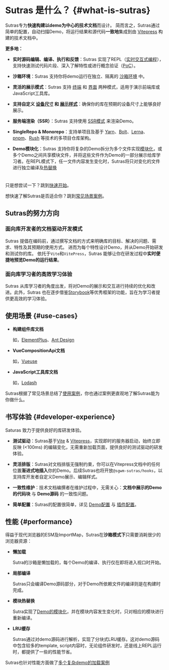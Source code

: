 # Sutras 是什么？ {#what-is-sutras}

Sutras专为**快速构建以demo为中心的技术文档**而设计。
简而言之，Sutras通过简单的配置，自动扫描Demo，将运行结果和源代码**一致地**集成到由 [Vitepress](https://vitepress.dev/) 构建的技术文档中。

**更多地：**


- **实时源码编辑、编译、执行和反馈**：Sutras 实现了REPL（[实时交互式编程](https://en.wikipedia.org/wiki/Read%E2%80%93eval%E2%80%93print_loop)），支持快速测试代码片段、深入了解特性或进行概念验证（[PoC](https://en.wikipedia.org/wiki/Proof_of_concept#Software_development)）。

- **沙箱环境**：Sutras 支持你将demo运行在独立、隔离的 [沙箱环境](./preview/view#browser) 中。

- **灵活的展示模式**：Sutras 支持 [终端](./preview/terminal) 和 [界面](./preview/view) 两种模式，适用于演示前端库或JavaScript工具库。

- **支持自定义 [设备尺寸](./preview/device) 和 [展示样式](./preview/style)**：确保你的库在预期的设备尺寸上能够良好展示。

- **服务端渲染（SSR）**：Sutras 支持使用 [SSR模式](./preview/ssr) 来渲染Demo。

- **SingleRepo & Monorepo**：支持单项目及基于 [Yarn](https://yarnpkg.com/)、[Bolt](https://github.com/boltdb/bolt)、[Lerna](https://lerna.js.org/)、[pnpm](https://pnpm.io/)、[Rush](https://rushjs.io/) 等技术的多项目仓库架构。

- **Demo模块化**：Sutras 支持你将复杂的Demo拆分为多个文件实现[模块化](./writing/include)，或多个Demo之间共享模块文件，并将这些文件作为Demo的一部分展示给库学习者。在REPL模式下，任一文件内容发生变化时，Sutras将只对变化的文件进行独立编译及[热替换](./writing/include#hot-replacement)

<div class="tip custom-block" style="padding-top: 8px">

只是想尝试一下？跳到[快速开始](./getting-started)。

想快速了解Sutras是否适合你？跳到[常见场景案例](./examples)。

</div>

## Sutras的努力方向

### 面向库开发者的文档驱动开发模式

Sutras 提倡在编码前，通过撰写文档的方式来明确库的目标、解决的问题、需求、特性及其预期的使用方式。
进而为每个特性设计Demo，并从Demo开始研发和测试你的库。
依托于`Vite`和`VitePress`，Sutras 能够让你在研发过程中**实时便捷地预览Demo的运行结果**。

### 面向库学习者的高效学习体验

Sutras 从库学习者的角度出发，将对Demo的展示和交互进行持续的优化和改进。此外，Sutras 也在逐步借鉴[Storybook](https://storybook.js.org/)等优秀框架的功能，旨在为学习者提供更高效的学习体验。



## 使用场景 {#use-cases}

- **构建组件库文档**
  
  如，[ElementPlus](https://element-plus.org/en-US/)、[Ant Design](https://ant.design/docs/react/introduce)

- **VueCompositionApi文档**
  
  如，[Vueuse](https://vueuse.org/)

- **JavaScript工具库文档**
  
  如，[Lodash](https://lodash.com/)

Sutras根据了常见场景总结了[使用案例](./examples)，你也通过案例更直观地了解Sutras能为你做什么。

## 书写体验 {#developer-experience}

Saturas 致力于提供良好的库研发体验。

- **测试驱动**：Sutras基于[Vite](https://cn.vitejs.dev/) & [Vitepress](https://vitepress.dev/)，实现即时的服务器启动，始终立即反映 (<100ms) 的编辑变化，无需重新加载页面，提供良好的测试驱动的研发体验。

- **灵活排版**：Sutras对文档排版无强制约束，你可以在Vitepress文档中的任何位置**渐进式地插入**你的Demo。后续Sutras也将开放`@sgwm-sutras/hooks`，以支持库开发者自定义Demo展示、编辑样式。

- **一致性维护**：技术文档编撰者在维护过程中，无需关心：**文档中展示的Demo的代码块** 与 **Demo源码** 的一致性问题。

- **简单配置**：Sutras的配置很简单，详见 [Demo配置](./writing/docs) 与 [插件配置](./config/index)。

## 性能 {#performance}

得益于现代浏览器的ESM及ImportMap，Sutras在**沙箱模式下**只需要消耗很少的浏览器资源：

- **懒加载**

  Sutra的沙箱是懒加载的，每个Demo的编译、执行仅在即将进入视口时开始。

- **局部编译**

  Sutras只会编译Demo源码部分，对于Demo所依赖文件的编译则是在构建时完成。

- **模块热替换**

  Sutra实现了[Demo的模块化](./writing/include)，并在模块内容发生变化时，只对相应的模块进行重新编译。

- **LRU缓存**

  Sutras通过对demo源码进行解析，实现了分块式LRU缓存。这对demo源码中包含较多的template, script内容时，无论组件研发时，还是线上REPL运行时，都提供了一些的性能节省。

Sutras也针对性能方面做了[多个复杂demo的加载案例](./examples)


